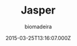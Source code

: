 ---
title: Jasper
github: https://github.com/biomadeira/jasper
demo: https://biomadeira.github.io/jasper/
author: biomadeira
ssg:
  - Jekyll
cms:
  - No Cms
date: 2015-03-25T13:16:07.000Z
description: Full-featured Jekyll port of Ghost's default theme Casper 👻
stale: false
disabled_reason: demo url not found
disabled: true
---